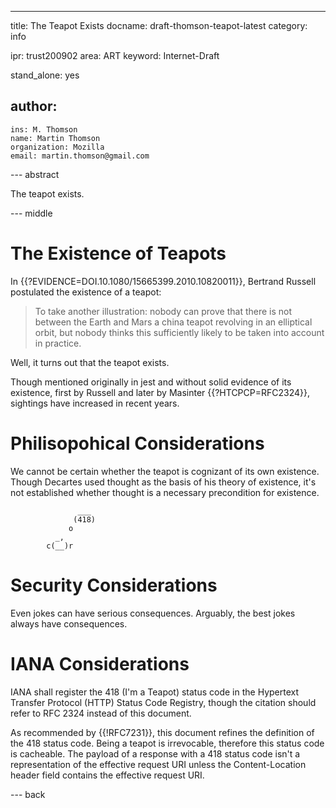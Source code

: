 ---
title: The Teapot Exists
docname: draft-thomson-teapot-latest
category: info

ipr: trust200902
area: ART
keyword: Internet-Draft

stand_alone: yes

author:
 -
    ins: M. Thomson
    name: Martin Thomson
    organization: Mozilla
    email: martin.thomson@gmail.com

--- abstract

The teapot exists.

--- middle

# The Existence of Teapots

In {{?EVIDENCE=DOI.10.1080/15665399.2010.10820011}}, Bertrand
Russell postulated the existence of a teapot:

> To take another illustration: nobody can prove that there is
  not between the Earth and Mars a china teapot revolving in an
  elliptical orbit, but nobody thinks this sufficiently likely to
  be taken into account in practice.

Well, it turns out that the teapot exists.

Though mentioned originally in jest and without solid evidence of
its existence, first by Russell and later by Masinter
{{?HTCPCP=RFC2324}}, sightings have increased in recent years.

# Philisopohical Considerations

We cannot be certain whether the teapot is cognizant of its own
existence.  Though Decartes used thought as the basis of his
theory of existence, it's not established whether thought is a
necessary precondition for existence.

~~~
               ___
              (418)
             o
          _,
        c(__)r
~~~

# Security Considerations

Even jokes can have serious consequences.  Arguably, the best
jokes always have consequences.

# IANA Considerations

IANA shall register the 418 (I'm a Teapot) status code in the
Hypertext Transfer Protocol (HTTP) Status Code Registry, though
the citation should refer to RFC 2324 instead of this document.

As recommended by {{!RFC7231}}, this document refines the
definition of the 418 status code.  Being a teapot is
irrevocable, therefore this status code is cacheable.  The
payload of a response with a 418 status code isn't a
representation of the effective request URI unless the
Content-Location header field contains the effective request URI.

--- back
